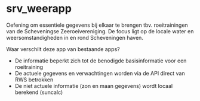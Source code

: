 # srv_weerapp
Oefening om essentiele gegevens bij elkaar te brengen tbv. roeitrainingen van de Scheveningse Zeeroeivereniging.
De focus ligt op de locale water en weersomstandigheden in en rond Scheveningen haven.

Waar verschilt deze app van bestaande apps?
- De informatie beperkt zich tot de benodigde basisinformatie voor een roeitraining
- De actuele gegevens en verwachtingen worden via de API direct van RWS betrokken
- De niet actuele informatie (zon en maan gegevens) wordt locaal berekend (suncalc)
